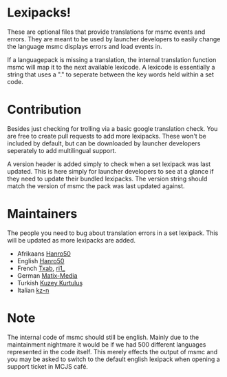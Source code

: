 # Lexipacks!
These are optional files that provide translations for msmc events and errors. They are meant to be used by launcher developers to easily change the language msmc displays errors and load events in. 

If a languagepack is missing a translation, the internal translation function msmc will map it to the next available lexicode. A lexicode is essentially a string that uses a "." to seperate between the key words held within a set code. 

# Contribution 
Besides just checking for trolling via a basic google translation check. You are free to create pull requests to add more lexipacks. These won't be included by default, but can be downloaded by launcher developers seperately to add multilingual support.  

A version header is added simply to check when a set lexipack was last updated. This is here simply for launcher developers to see at a glance if they need to update their bundled lexipacks. The version string should match the version of msmc the pack was last updated against. 

# Maintainers 
The people you need to bug about translation errors in a set lexipack. This will be updated as more lexipacks are added.
* Afrikaans [Hanro50](https://github.com/hanro50)
* English [Hanro50](https://github.com/hanro50)
* French [Txab](https://github.com/Txab33), [ri1_](https://github.com/ri1ongithub)
* German [Matix-Media](https://github.com/Matix-Media)
* Turkish [Kuzey Kurtuluş](https://github.com/kuzeeeyk)
* Italian [kz-n](https://github.com/kz-n)

# Note
The internal code of msmc should still be english. Mainly due to the maintainment nightmare it would be if we had 500 different languages represented in the code itself. This merely effects the output of msmc and you may be asked to switch to the default english lexipack when opening a support ticket in MCJS café. 
